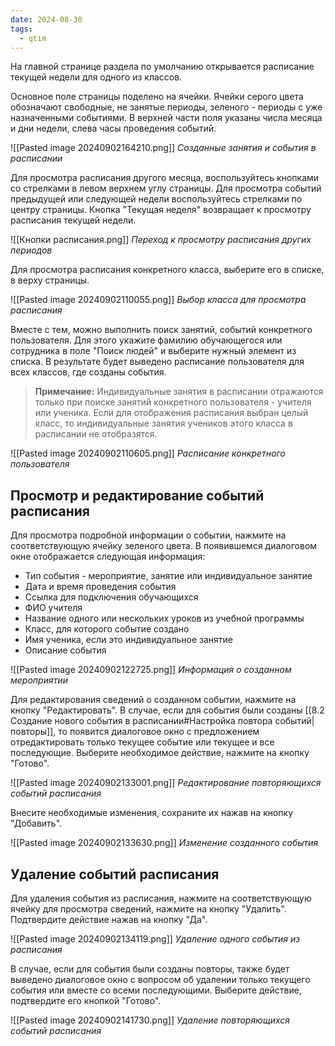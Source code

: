 ```yaml
---
date: 2024-08-30
tags:
  - qtim
---
```

На главной странице раздела по умолчанию открывается расписание текущей недели для одного из классов.

Основное поле страницы поделено на ячейки. Ячейки серого цвета обозначают свободные, не занятые периоды, зеленого - периоды с уже назначенными событиями. В верхней части поля указаны числа месяца и дни недели, слева часы проведения событий.

![[Pasted image 20240902164210.png]]
*Созданные занятия и события в расписании*

Для просмотра расписания другого месяца, воспользуйтесь кнопками со стрелками в левом верхнем углу страницы. Для просмотра событий предыдущей или следующей недели воспользуйтесь стрелками по центру страницы. Кнопка "Текущая неделя" возвращает к просмотру расписания текущей недели.

![[Кнопки расписания.png]]
*Переход к просмотру расписания других периодов*

Для просмотра расписания конкретного класса, выберите его в списке, в верху страницы.

![[Pasted image 20240902110055.png]]
*Выбор класса для просмотра расписания*

Вместе с тем, можно выполнить поиск занятий, событий конкретного пользователя. Для этого укажите фамилию обучающегося или сотрудника в поле "Поиск людей" и выберите нужный элемент из списка. В результате будет выведено расписание пользователя для всех классов, где созданы события.

> **Примечание:** Индивидуальные занятия в расписании отражаются только при поиске занятий конкретного пользователя - учителя или ученика. Если для отображения расписания выбран целый класс, то индивидуальные занятия учеников этого класса в расписании не отобразятся.

![[Pasted image 20240902110605.png]]
*Расписание конкретного пользователя*

## Просмотр и редактирование событий расписания

Для просмотра подробной информации о событии, нажмите на соответствующую ячейку зеленого цвета. В появившемся диалоговом окне отображается следующая информация:

- Тип события - мероприятие, занятие или индивидуальное занятие
- Дата и время проведения события
- Ссылка для подключения обучающихся
- ФИО учителя
- Название одного или нескольких уроков из учебной программы
- Класс, для которого событие создано
- Имя ученика, если это индивидуальное занятие
- Описание события

![[Pasted image 20240902122725.png]]
*Информация о созданном мероприятии*

Для редактирования сведений о созданном событии, нажмите на кнопку "Редактировать". В случае, если для события были созданы [[8.2 Создание нового события в расписании#Настройка повтора событий|повторы]], то появится диалоговое окно с предложением отредактировать только текущее событие или текущее и все последующие. Выберите необходимое действие, нажмите на кнопку "Готово".

![[Pasted image 20240902133001.png]]
*Редактирование повторяющихся событий расписания*

Внесите необходимые изменения, сохраните их нажав на кнопку "Добавить".

![[Pasted image 20240902133630.png]]
*Изменение созданного события*

## Удаление событий расписания

Для удаления события из расписания, нажмите на соответствующую ячейку для просмотра сведений, нажмите на кнопку "Удалить". Подтвердите действие нажав на кнопку "Да".

![[Pasted image 20240902134119.png]]
*Удаление одного события из расписания*

В случае, если для события были созданы повторы, также будет выведено диалоговое окно с вопросом об удалении только текущего события или вместе со всеми последующими. Выберите действие, подтвердите его кнопкой "Готово".

![[Pasted image 20240902141730.png]]
*Удаление повторяющихся событий расписания*
